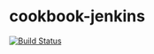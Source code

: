 # cookbook-jenkins

[![Build Status](https://travis-ci.org/kayu28/cookbook-jenkins.svg?branch=master)](https://travis-ci.org/kayu28/cookbook-jenkins)
